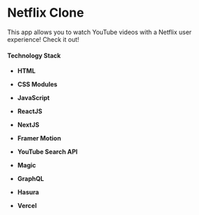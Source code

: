 # Netflix Clone

This app allows you to watch YouTube videos with a Netflix user experience! Check it out!

#### Technology Stack

- **HTML**

- **CSS Modules**

- **JavaScript**

- **ReactJS**

- **NextJS**

- **Framer Motion**

- **YouTube Search API**

- **Magic**

- **GraphQL**

- **Hasura**

- **Vercel**
